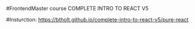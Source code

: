 #FrontendMaster course
COMPLETE INTRO TO REACT V5

#Insturction:
https://btholt.github.io/complete-intro-to-react-v5/pure-react


